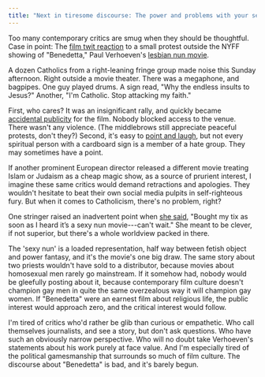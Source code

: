 ```yaml
---
title: "Next in tiresome discourse: The power and problems with your sexy nun movie"
---
```

Too many contemporary critics are smug when they should be thoughtful. Case in point: The [film twit reaction](https://twitter.com/search?q=benedetta%20protest&src=typed_query) to a small protest outside the NYFF showing of "Benedetta," Paul Verhoeven's [lesbian nun movie](https://www.youtube.com/results?search_query=verhoeven+benedetta+trailer).

A dozen Catholics from a right-leaning fringe group made noise this Sunday afternoon. Right outside a movie theater. There was a megaphone, and bagpipes. One guy played drums. A sign read, "Why the endless insults to Jesus?" Another, "I'm Catholic. Stop attacking my faith."

First, who cares? It was an insignificant rally, and quickly became [accidental publicity](https://twitter.com/TheNYFF/status/1442193742396465155) for the film. Nobody blocked access to the venue. There wasn't any violence. (The middlebrows still appreciate peaceful protests, don't they?) Second, it's easy to [point and laugh](https://twitter.com/TomiLaffly/status/1442202169386536961), but not every spiritual person with a cardboard sign is a member of a hate group. They may sometimes have a point.

If another prominent European director released a different movie treating Islam or Judaism as a cheap magic show, as a source of prurient interest, I imagine these same critics would demand retractions and apologies. They wouldn't hesitate to beat their own social media pulpits in self-righteous fury. But when it comes to Catholicism, there's no problem, right?

One stringer raised an inadvertent point when [she said](https://twitter.com/TomiLaffly/status/1442198523198337025), "Bought my tix as soon as I heard it’s a sexy nun movie---can't wait." She meant to be clever, if not superior, but there's a whole worldview packed in there.

The 'sexy nun' is a loaded representation, half way between fetish object and power fantasy, and it's the movie's one big draw. The same story about two priests wouldn't have sold to a distributor, because movies about homosexual men rarely go mainstream. If it somehow had, nobody would be gleefully posting about it, because contemporary film culture doesn't champion gay men in quite the same overzealous way it will champion gay women. If "Benedetta" were an earnest film about religious life, the public interest would approach zero, and the critical interest would follow.

I'm tired of critics who'd rather be glib than curious or empathetic. Who call themselves journalists, and see a story, but don't ask questions. Who have such an obviously narrow perspective. Who will no doubt take Verhoeven's statements about his work purely at face value. And I'm especially tired of the political gamesmanship that surrounds so much of film culture. The discourse about "Benedetta" is bad, and it's barely begun.
